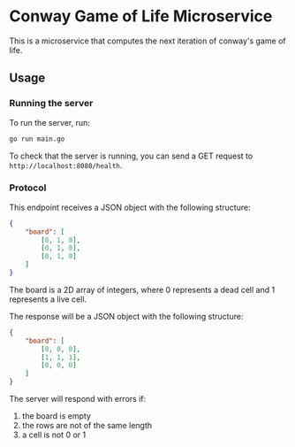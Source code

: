 # Conway Game of Life Microservice

This is a microservice that computes the next iteration of conway's game of life.

## Usage

### Running the server
To run the server, run:
```bash
go run main.go
```

To check that the server is running, you can send a GET request to `http://localhost:8080/health`.

### Protocol
This endpoint receives a JSON object with the following structure:
```json
{
    "board": [
        [0, 1, 0],
        [0, 1, 0],
        [0, 1, 0]
    ]
}
```

The board is a 2D array of integers, where 0 represents a dead cell and 1 represents a live cell.

The response will be a JSON object with the following structure:
```json
{
    "board": [
        [0, 0, 0],
        [1, 1, 1],
        [0, 0, 0]
    ]
}
```

The server will respond with errors if:
  1. the board is empty
  2. the rows are not of the same length
  3. a cell is not 0 or 1

